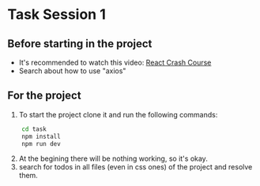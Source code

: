 # Task Session 1
## Before starting in the project
- It's recommended to watch this video: [React Crash Course](https://www.youtube.com/watch?v=SqcY0GlETPk)
- Search about how to use "axios"
## For the project
1. To start the project clone it and run the following commands:
```bash 
    cd task
    npm install
    npm run dev
```
2. At the begining there will be nothing working, so it's okay.
3. search for todos in all files (even in css ones) of the project and resolve them.
